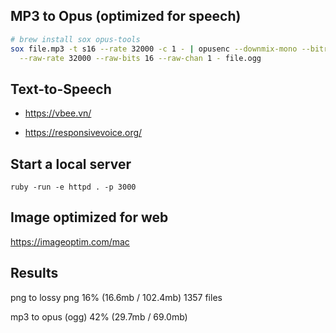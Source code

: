 ## MP3 to Opus (optimized for speech)

```sh
# brew install sox opus-tools
sox file.mp3 -t s16 --rate 32000 -c 1 - | opusenc --downmix-mono --bitrate 12  \
  --raw-rate 32000 --raw-bits 16 --raw-chan 1 - file.ogg
```

## Text-to-Speech

- https://vbee.vn/

- https://responsivevoice.org/


## Start a local server

`ruby -run -e httpd . -p 3000`


## Image optimized for web 

https://imageoptim.com/mac

## Results

png to lossy png  16% (16.6mb / 102.4mb) 1357 files

mp3 to opus (ogg) 42% (29.7mb /  69.0mb)

